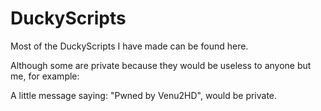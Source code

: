 # DuckyScripts
Most of the DuckyScripts I have made can be found here.

Although some are private because they would be useless to anyone but me, for example:

A little message saying: "Pwned by Venu2HD", would be private.
